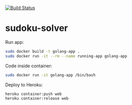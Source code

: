 [![Build Status](https://travis-ci.org/bhowmikp/sudoku-solver.svg?branch=master)](https://travis-ci.org/bhowmikp/sudoku-solver)

# sudoku-solver
Run app:
```sh
sudo docker build -t golang-app .
sudo docker run -it --rm --name running-app golang-app
```

Code inside container:
```sh
sudo docker run -it golang-app /bin/bash
```

Deploy to Heroku:
```sh
heroku container:push web
heroku container:release web
```
